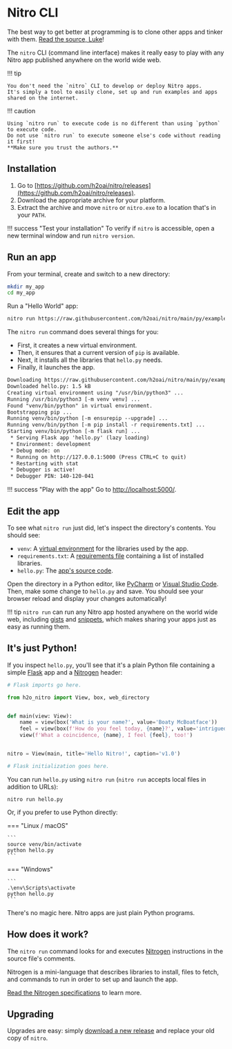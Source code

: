 # Nitro CLI

The best way to get better at programming is to clone other apps and tinker with them.
[Read the source, Luke](https://blog.codinghorror.com/learn-to-read-the-source-luke/)!

The `nitro` CLI (command line interface) makes it really easy to play with any Nitro app published anywhere on the world wide web.

!!! tip

    You don't need the `nitro` CLI to develop or deploy Nitro apps. 
    It's simply a tool to easily clone, set up and run examples and apps shared on the internet.

!!! caution

    Using `nitro run` to execute code is no different than using `python` to execute code.
    Do not use `nitro run` to execute someone else's code without reading it first!
    **Make sure you trust the authors.** 

## Installation

1. Go to [https://github.com/h2oai/nitro/releases](https://github.com/h2oai/nitro/releases).
2. Download the appropriate archive for your platform.
3. Extract the archive and move `nitro` or `nitro.exe` to a location that's in your `PATH`.

!!! success "Test your installation"
    To verify if `nitro` is accessible, open a new terminal window and run `nitro version`.

## Run an app

From your terminal, create and switch to a new directory:

```bash
mkdir my_app
cd my_app
```

Run a "Hello World" app:

```bash
nitro run https://raw.githubusercontent.com/h2oai/nitro/main/py/examples/hello.py
```

The `nitro run` command does several things for you:

- First, it creates a new virtual environment.
- Then, it ensures that a current version of `pip` is available.
- Next, it installs all the libraries that `hello.py` needs.
- Finally, it launches the app.

```txt
Downloading https://raw.githubusercontent.com/h2oai/nitro/main/py/examples/hello.py
Downloaded hello.py: 1.5 kB
Creating virtual environment using "/usr/bin/python3" ...
Running /usr/bin/python3 [-m venv venv] ...
Found "venv/bin/python" in virtual environment.
Bootstrapping pip ...
Running venv/bin/python [-m ensurepip --upgrade] ...
Running venv/bin/python [-m pip install -r requirements.txt] ...
Starting venv/bin/python [-m flask run] ...
 * Serving Flask app 'hello.py' (lazy loading)
 * Environment: development
 * Debug mode: on
 * Running on http://127.0.0.1:5000 (Press CTRL+C to quit)
 * Restarting with stat
 * Debugger is active!
 * Debugger PIN: 140-120-041
```

!!! success "Play with the app"
    Go to [http://localhost:5000/](http://localhost:5000/).

## Edit the app

To see what `nitro run` just did, let's inspect the directory's contents. You should see:

- `venv`: A [virtual environment](https://docs.python.org/3/library/venv.html) for the libraries used by the app.
- `requirements.txt`: A [requirements file](https://pip.pypa.io/en/stable/user_guide/#requirements-files) containing a
  list of installed libraries.
- `hello.py`: The [app's source code](https://github.com/h2oai/nitro/blob/main/py/examples/hello.py).

Open the directory in a Python editor, like [PyCharm](https://www.jetbrains.com/pycharm/)
or [Visual Studio Code](https://code.visualstudio.com/). Then, make some change to `hello.py` and save. You should see
your browser reload and display your changes automatically!

!!! tip
    `nitro run` can run any Nitro app hosted anywhere on the world wide web, including [gists](https://gist.github.com/)
    and [snippets](https://gitlab.com/explore/snippets), which makes sharing your apps just as easy as running them.

## It's just Python!

If you inspect `hello.py`, you'll see that it's a plain Python file containing a
simple [Flask](https://flask.palletsprojects.com/) app and a [Nitrogen](nitrogen.md) header:

```py
# Flask imports go here.

from h2o_nitro import View, box, web_directory


def main(view: View):
    name = view(box('What is your name?', value='Boaty McBoatface'))
    feel = view(box(f'How do you feel today, {name}?', value='intrigued'))
    view(f'What a coincidence, {name}, I feel {feel}, too!')


nitro = View(main, title='Hello Nitro!', caption='v1.0')

# Flask initialization goes here.
```

You can run `hello.py` using `nitro run` (`nitro run` accepts local files in addition to URLs):

```
nitro run hello.py
```

Or, if you prefer to use Python directly:

=== "Linux / macOS"

    ```
    source venv/bin/activate
    python hello.py
    ```

=== "Windows"


    ```
    .\env\Scripts\activate
    python hello.py
    ```

There's no magic here. Nitro apps are just plain Python programs.

## How does it work?

The `nitro run` command looks for and executes [Nitrogen](nitrogen.md) instructions in the source file's comments.

Nitrogen is a mini-language that describes libraries to install, files to fetch, and commands to run in order to 
set up and launch the app.

[Read the Nitrogen specifications](nitrogen.md) to learn more.

## Upgrading

Upgrades are easy: simply [download a new release](https://github.com/h2oai/nitro/releases) and replace your old copy
of `nitro`.

